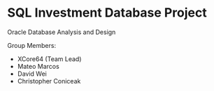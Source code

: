 # SQL Investment Database Project

Oracle Database Analysis and Design

Group Members:
- XCore64 (Team Lead)
- Mateo Marcos
- David Wei
- Christopher Coniceak
